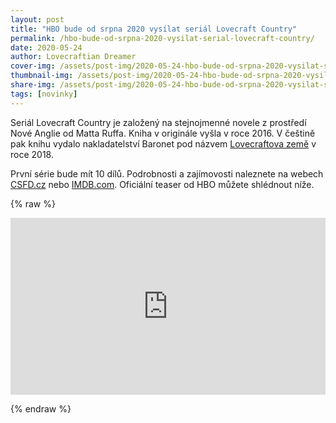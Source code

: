 ```yaml
---
layout: post
title: "HBO bude od srpna 2020 vysílat seriál Lovecraft Country"
permalink: /hbo-bude-od-srpna-2020-vysilat-serial-lovecraft-country/
date: 2020-05-24
author: Lovecraftian Dreamer
cover-img: /assets/post-img/2020-05-24-hbo-bude-od-srpna-2020-vysilat-serial-lovecraft-country/lovecraft-country-teaser-cover.jpg
thumbnail-img: /assets/post-img/2020-05-24-hbo-bude-od-srpna-2020-vysilat-serial-lovecraft-country/lovecraft-country-teaser-thumb.jpg
share-img: /assets/post-img/2020-05-24-hbo-bude-od-srpna-2020-vysilat-serial-lovecraft-country/lovecraft-country-teaser-social.jpg
tags: [novinky]
---
```


Seriál Lovecraft Country je založený na stejnojmenné novele z prostředí Nové Anglie od Matta Ruffa. Kniha v originále vyšla v roce 2016. V češtině pak knihu vydalo nakladatelství Baronet pod názvem [Lovecraftova země](https://www.databazeknih.cz/knihy/lovecraftova-zeme-360280) v roce 2018.

První série bude mít 10 dílů. Podrobnosti a zajímovosti naleznete na webech [CSFD.cz](https://www.csfd.cz/film/774975-lovecraft-country/prehled/) nebo [IMDB.com](https://www.imdb.com/title/tt6905686/). Oficiální teaser od HBO můžete shlédnout níže.

{% raw %}
  <style>.embed-container { position: relative; padding-bottom: 56.25%; height: 0; overflow: hidden; max-width: 100%; } .embed-container iframe, .embed-container object, .embed-container embed { position: absolute; top: 0; left: 0; width: 100%; height: 100%; }</style><div class='embed-container'><iframe src='https://www.youtube.com/embed/dvamPJp17Ds' frameborder='0' allowfullscreen></iframe></div>
{% endraw %}
